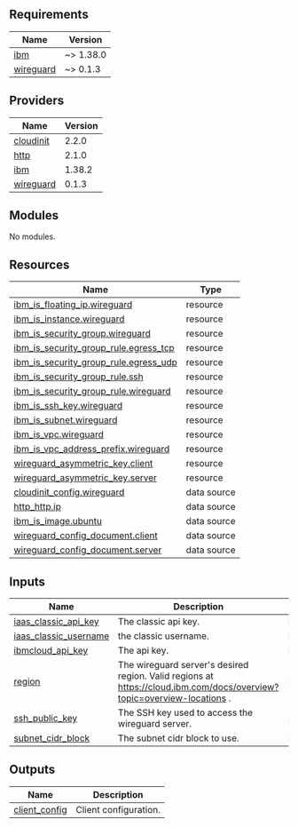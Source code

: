 ## Requirements

| Name | Version |
|------|---------|
| <a name="requirement_ibm"></a> [ibm](#requirement\_ibm) | ~> 1.38.0 |
| <a name="requirement_wireguard"></a> [wireguard](#requirement\_wireguard) | ~> 0.1.3 |

## Providers

| Name | Version |
|------|---------|
| <a name="provider_cloudinit"></a> [cloudinit](#provider\_cloudinit) | 2.2.0 |
| <a name="provider_http"></a> [http](#provider\_http) | 2.1.0 |
| <a name="provider_ibm"></a> [ibm](#provider\_ibm) | 1.38.2 |
| <a name="provider_wireguard"></a> [wireguard](#provider\_wireguard) | 0.1.3 |

## Modules

No modules.

## Resources

| Name | Type |
|------|------|
| [ibm_is_floating_ip.wireguard](https://registry.terraform.io/providers/IBM-Cloud/ibm/latest/docs/resources/is_floating_ip) | resource |
| [ibm_is_instance.wireguard](https://registry.terraform.io/providers/IBM-Cloud/ibm/latest/docs/resources/is_instance) | resource |
| [ibm_is_security_group.wireguard](https://registry.terraform.io/providers/IBM-Cloud/ibm/latest/docs/resources/is_security_group) | resource |
| [ibm_is_security_group_rule.egress_tcp](https://registry.terraform.io/providers/IBM-Cloud/ibm/latest/docs/resources/is_security_group_rule) | resource |
| [ibm_is_security_group_rule.egress_udp](https://registry.terraform.io/providers/IBM-Cloud/ibm/latest/docs/resources/is_security_group_rule) | resource |
| [ibm_is_security_group_rule.ssh](https://registry.terraform.io/providers/IBM-Cloud/ibm/latest/docs/resources/is_security_group_rule) | resource |
| [ibm_is_security_group_rule.wireguard](https://registry.terraform.io/providers/IBM-Cloud/ibm/latest/docs/resources/is_security_group_rule) | resource |
| [ibm_is_ssh_key.wireguard](https://registry.terraform.io/providers/IBM-Cloud/ibm/latest/docs/resources/is_ssh_key) | resource |
| [ibm_is_subnet.wireguard](https://registry.terraform.io/providers/IBM-Cloud/ibm/latest/docs/resources/is_subnet) | resource |
| [ibm_is_vpc.wireguard](https://registry.terraform.io/providers/IBM-Cloud/ibm/latest/docs/resources/is_vpc) | resource |
| [ibm_is_vpc_address_prefix.wireguard](https://registry.terraform.io/providers/IBM-Cloud/ibm/latest/docs/resources/is_vpc_address_prefix) | resource |
| [wireguard_asymmetric_key.client](https://registry.terraform.io/providers/OJFord/wireguard/latest/docs/resources/asymmetric_key) | resource |
| [wireguard_asymmetric_key.server](https://registry.terraform.io/providers/OJFord/wireguard/latest/docs/resources/asymmetric_key) | resource |
| [cloudinit_config.wireguard](https://registry.terraform.io/providers/hashicorp/cloudinit/latest/docs/data-sources/config) | data source |
| [http_http.ip](https://registry.terraform.io/providers/hashicorp/http/latest/docs/data-sources/http) | data source |
| [ibm_is_image.ubuntu](https://registry.terraform.io/providers/IBM-Cloud/ibm/latest/docs/data-sources/is_image) | data source |
| [wireguard_config_document.client](https://registry.terraform.io/providers/OJFord/wireguard/latest/docs/data-sources/config_document) | data source |
| [wireguard_config_document.server](https://registry.terraform.io/providers/OJFord/wireguard/latest/docs/data-sources/config_document) | data source |

## Inputs

| Name | Description | Type | Default | Required |
|------|-------------|------|---------|:--------:|
| <a name="input_iaas_classic_api_key"></a> [iaas\_classic\_api\_key](#input\_iaas\_classic\_api\_key) | The classic api key. | `string` | n/a | yes |
| <a name="input_iaas_classic_username"></a> [iaas\_classic\_username](#input\_iaas\_classic\_username) | the classic username. | `string` | n/a | yes |
| <a name="input_ibmcloud_api_key"></a> [ibmcloud\_api\_key](#input\_ibmcloud\_api\_key) | The api key. | `string` | n/a | yes |
| <a name="input_region"></a> [region](#input\_region) | The wireguard server's desired region. Valid regions at https://cloud.ibm.com/docs/overview?topic=overview-locations . | `string` | n/a | yes |
| <a name="input_ssh_public_key"></a> [ssh\_public\_key](#input\_ssh\_public\_key) | The SSH key used to access the wireguard server. | `string` | n/a | yes |
| <a name="input_subnet_cidr_block"></a> [subnet\_cidr\_block](#input\_subnet\_cidr\_block) | The subnet cidr block to use. | `string` | `"10.0.1.0/24"` | no |

## Outputs

| Name | Description |
|------|-------------|
| <a name="output_client_config"></a> [client\_config](#output\_client\_config) | Client configuration. |
